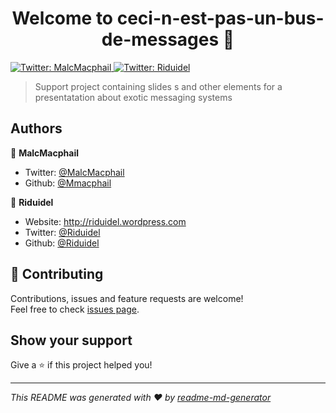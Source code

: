 <h1 align="center">Welcome to ceci-n-est-pas-un-bus-de-messages 👋</h1>
<p>
  <a href="https://twitter.com/MalcMacphail" target="_blank">
    <img alt="Twitter: MalcMacphail" src="https://img.shields.io/twitter/follow/MalcMacphail.svg?style=social" />
  </a>
  <a href="https://twitter.com/Riduidel" target="_blank">
    <img alt="Twitter: Riduidel" src="https://img.shields.io/twitter/follow/Riduidel.svg?style=social" />
  </a>
</p>

> Support project containing slides s and other elements for a presentatation about exotic messaging systems

## Authors

👤 **MalcMacphail**

* Twitter: [@MalcMacphail](https://twitter.com/MalcMacphail)
* Github: [@Mmacphail](https://github.com/mmacphail)

👤 **Riduidel**

* Website: http://riduidel.wordpress.com
* Twitter: [@Riduidel](https://twitter.com/Riduidel)
* Github: [@Riduidel](https://github.com/Riduidel)

## 🤝 Contributing

Contributions, issues and feature requests are welcome!<br />Feel free to check [issues page](https://github.com/Zenika/ceci-n-est-pas-un-bus-de-messages/issues). 

## Show your support

Give a ⭐️ if this project helped you!

***
_This README was generated with ❤️ by [readme-md-generator](https://github.com/kefranabg/readme-md-generator)_